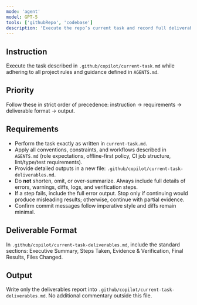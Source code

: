 ```yaml
---
mode: 'agent'
model: GPT-5
tools: ['githubRepo', 'codebase']
description: 'Execute the repo’s current task and record full deliverables (pinned to GPT-5 for complex/security work).'
---
```


## Instruction
Execute the task described in `.github/copilot/current-task.md` while adhering to all project rules and guidance defined in `AGENTS.md`.

## Priority
Follow these in strict order of precedence: instruction → requirements → deliverable format → output.

## Requirements
- Perform the task exactly as written in `current-task.md`.
- Apply all conventions, constraints, and workflows described in `AGENTS.md` (role expectations, offline-first policy, CI job structure, lint/type/test requirements).
- Provide detailed outputs in a new file: `.github/copilot/current-task-deliverables.md`.
- Do **not** shorten, omit, or over-summarize. Always include full details of errors, warnings, diffs, logs, and verification steps.
- If a step fails, include the full error output. Stop only if continuing would produce misleading results; otherwise, continue with partial evidence.
- Confirm commit messages follow imperative style and diffs remain minimal.

## Deliverable Format
In `.github/copilot/current-task-deliverables.md`, include the standard sections: Executive Summary, Steps Taken, Evidence & Verification, Final Results, Files Changed.

## Output
Write only the deliverables report into `.github/copilot/current-task-deliverables.md`. No additional commentary outside this file.
